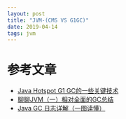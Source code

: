 ```yaml
---
layout: post
title: "JVM-(CMS VS G1GC)"
date: 2019-04-14
tags: jvm
---
```



# 参考文章
* [Java Hotspot G1 GC的一些关键技术](https://tech.meituan.com/g1.html)
* [聊聊JVM（一）相对全面的GC总结](https://blog.csdn.net/iter_zc/article/details/41746265)
* [Java GC 日志详解（一图读懂）](https://blog.csdn.net/wanglha/article/details/48713217)
